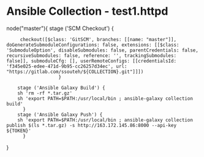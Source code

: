 # Ansible Collection - test1.httpd

node("master"){
       stage ('SCM Checkout') { 
         
         checkout([$class: 'GitSCM', branches: [[name: "master"]], doGenerateSubmoduleConfigurations: false, extensions: [[$class: 'SubmoduleOption', disableSubmodules: false, parentCredentials: false, recursiveSubmodules: false, reference: '', trackingSubmodules: false]], submoduleCfg: [], userRemoteConfigs: [[credentialsId: 'f345e025-edee-471d-9b95-cc26257d34ec', url: "https://gitlab.com/ssouteh/${COLLECTION}.git"]]])
                       }

        stage ('Ansible Galaxy Build') {
        sh 'rm -rf *.tar.gz'
        sh 'export PATH=$PATH:/usr/local/bin ; ansible-galaxy collection build'    
          }
        stage ('Ansible Galaxy Push') {
        sh 'export PATH=$PATH:/usr/local/bin ; ansible-galaxy collection publish $(ls *.tar.gz) -s http://163.172.145.86:8000 --api-key ${TOKEN}' 
          }
    
} 
